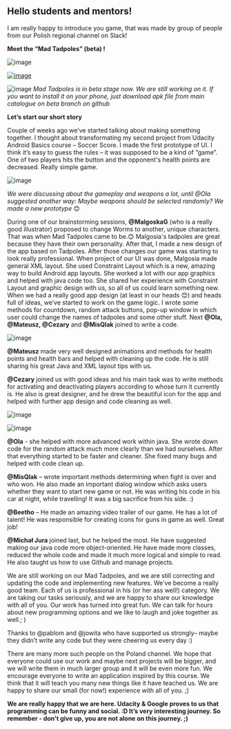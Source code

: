 <h2>Hello students and mentors!</h2>

I am really happy to introduce you game, that was made by group of people from our Polish regional channel on Slack!

**Meet the “Mad Tadpoles” (beta) !**

![image](https://user-images.githubusercontent.com/33101796/34072829-987035c6-e28e-11e7-8485-9688fb0b9527.png)

[![image](https://user-images.githubusercontent.com/33101796/34073036-86368a42-e291-11e7-8465-b76ba4131eaf.png)](https://www.youtube.com/watch?v=Ii1YuBTzZC4)

![image](https://user-images.githubusercontent.com/33101796/34072837-ce529ce2-e28e-11e7-822f-e70d1b60bad7.png)
*Mad Tadpoles is in beta stage now. We are still working on it. If you want to install it on your phone, just download apk file from main catalogue on beta branch on github*

**Let’s start our short story**

Couple of weeks ago we’ve started talking about making something together. I thought about transformating my second project from Udacity Android Basics course – Soccer Score. I made the first prototype of UI.
I think it’s easy to guess the rules – it was supposed to be a kind of “game”. One of two players hits the button and the opponent's health points are decreased. Really simple game.

![image](https://user-images.githubusercontent.com/33101796/34072850-ed0c9b4c-e28e-11e7-82e1-f4138078cfb7.png)

*We were discussing about the gameplay and weapons a lot, until @Ola suggested another way: Maybe weapons should be selected randomly? We made a new prototype* 😊

During one of our brainstorming sessions, **@MalgoskaG** (who is a really good illustrator) proposed to change Worms to another, unique characters. That was when Mad Tadpoles came to be.😊 Malgosia's tadpoles are great because they have their own personality.
After that, I made a new design of the app based on Tadpoles. After those changes our game was starting to look really professional.
When project of our UI was done, Malgosia made general XML layout. She used Constraint Layout which is a new, amazing way to build Android app layouts. She worked a lot with our app graphics and helped with java code too. She shared her experience with Constraint Layout and graphic design with us, so all of us could learn something new. When we had a really good app design (at least in our heads 😊) and heads full of ideas, we’ve started to work on the game logic.
I wrote some methods for countdown, random attack buttons, pop-up window in which user could change the names of tadpoles and some other stuff. Next **@Ola, @Mateusz, @Cezary** and **@MisQlak** joined to write a code.

![image](https://user-images.githubusercontent.com/33101796/34072858-0d318158-e28f-11e7-843b-679a344fe310.png)

**@Mateusz** made very well designed animations and methods for health points and health bars and helped with cleaning up the code. He is still sharing his great Java and XML layout tips with us.

**@Cezary** joined us with good ideas and his main task was to write methods for activating and deactivating players according to whose turn it currently is. He also is great designer, and he drew the beautiful icon for the app and helped with further app design and code cleaning as well.

![image](https://user-images.githubusercontent.com/33101796/34072865-23093926-e28f-11e7-888f-d4118d44426a.png)

![image](https://user-images.githubusercontent.com/33101796/34072867-37f404e2-e28f-11e7-8d1b-599f0611293a.png)

**@Ola** - she helped with more advanced work within java. She wrote down code for the random attack much more clearly than we had ourselves. After that everything started to be faster and cleaner. She fixed many bugs and helped with code clean up.

**@MisQlak** – wrote important methods determining when fight is over and who won. He also made an important dialog window which asks users whether they want to start new game or not. He was writing his code in his car at night, while travelling! It was a big sacrifice from his side. :)

**@Beetho** – He made an amazing video trailer of our game. He has a lot of talent! He was responsible for creating icons for guns in game as well. Great job!

**@Michał Jura** joined last, but he helped the most. He have suggested making our java code more object-oriented. He have made more classes, reduced the whole code and made it much more logical and simple to read. He also taught us how to use Github and manage projects.
 

We are still working on our Mad Tadpoles, and we are still correcting and updating the code and implementing new features. We've become a really good team. Each of us is professional in his (or her ass well!) category. We are taking our tasks seriously, and we are happy to share our knowledge with all of you.
Our work has turned into great fun. We can talk for hours about new programming options and we like to laugh and joke together as well.; )

Thanks to @pablom and @jowita who have supported us strongly– maybe they didn’t write any code but they were cheering us every day :)

There are many more such people on the Poland channel. 
We hope that everyone could use our work and maybe next projects will be bigger, and we will write them in much larger group and it will be even more fun.
We encourage everyone to write an application inspired by this course. We think that it will teach you many new things like it have teached us. We are happy to share our small (for now!) experience with all of you. ;)

**We are really happy that we are here. Udacity & Google proves to us that programming can be funny and social. :D It’s very interesting journey.
So remember - don't give up, you are not alone on this journey. ;)**


